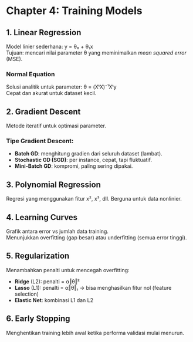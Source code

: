 # Chapter 4: Training Models

## 1. Linear Regression
Model linier sederhana: y = θ₀ + θ₁x  
Tujuan: mencari nilai parameter θ yang meminimalkan *mean squared error* (MSE).

### Normal Equation
Solusi analitik untuk parameter:
θ = (XᵗX)⁻¹Xᵗy  
Cepat dan akurat untuk dataset kecil.

## 2. Gradient Descent
Metode iteratif untuk optimasi parameter.

### Tipe Gradient Descent:
- **Batch GD**: menghitung gradien dari seluruh dataset (lambat).
- **Stochastic GD (SGD)**: per instance, cepat, tapi fluktuatif.
- **Mini-Batch GD**: kompromi, paling sering dipakai.

## 3. Polynomial Regression
Regresi yang menggunakan fitur x², x³, dll. Berguna untuk data nonlinier.

## 4. Learning Curves
Grafik antara error vs jumlah data training.  
Menunjukkan overfitting (gap besar) atau underfitting (semua error tinggi).

## 5. Regularization
Menambahkan penalti untuk mencegah overfitting:

- **Ridge** (L2): penalti = α‖θ‖²  
- **Lasso** (L1): penalti = α‖θ‖₁ → bisa menghasilkan fitur nol (feature selection)
- **Elastic Net**: kombinasi L1 dan L2

## 6. Early Stopping
Menghentikan training lebih awal ketika performa validasi mulai menurun.
